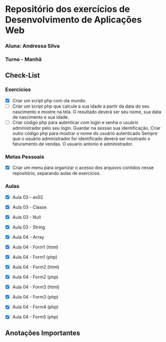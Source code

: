 # Repositório dos exercícios de Desenvolvimento de Aplicações Web

### Aluna: Andressa Silva
### Turno - Manhã

## Check-List

### Exercícios

- [x] Criar um script php com ola mundo.
- [ ] Criar um script php que calcule a sua idade a partir da data do seu nascimento e mostre na tela. O resultado deverá ser seu nome, sua data de nascimento e sua idade.
- [ ] Criar código php para autenticar com login e senha o usuário administrador pelo seu login.
Guardar na sessao sua identificação.
Criar outro código php para mostrar o nome do usuário autenticado
Sempre que o usuário administrador for identificado deverá ser mostrado o faturamento de vendas. 
O usuario antonio é administrador.

### Metas Pessoais

- [x] Criar um menu para organizar o acesso dos arquivos contidos nesse repositório, separando aulas de exercícios.

### Aulas

- [x] Aula 03 - ex02
- [x] Aula 03 - Classe
- [x] Aula 03 - Null
- [x] Aula 03 - String
- [x] Aula 04 - Array
- [x] Aula 04 - Form1 (html)
- [x] Aula 04 - Form1 (php)
- [x] Aula 04 - Form2 (html)
- [x] Aula 04 - Form2 (php)
- [x] Aula 04 - Form3 (html)
- [x] Aula 04 - Form3 (php)
- [x] Aula 04 - Form4 (php)
- [x] Aula 04 - Form5 (php)


## Anotações Importantes